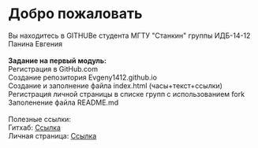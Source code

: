# Добро пожаловать
Вы находитесь в GITHUBе студента МГТУ "Станкин" группы ИДБ-14-12 Панина Евгения
<br>
<br>
<strong>Задание на первый модуль:</strong>
<br>
Регистрация в GitHub.com
<br>
Создание репозитория Evgeny1412.github.io
<br>
Создание и заполнение файла index.html (часы+текст+ссылки)
<br>
Регистрация личной страницы в списке групп с использованием fork
<br>
Заполенение файла README.md
<br>
<br>
Полезные ссылки:
<br>
Гитхаб: [Ссылка](https://github.com/Evgeny1412/Evgeny1412.github.io)
<br>
Личная страница: [Ссылка](https://Evgeny1412.github.io)
